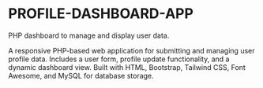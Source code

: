 # PROFILE-DASHBOARD-APP
PHP dashboard to manage and display user data.

A responsive PHP-based web application for submitting and managing user profile data. Includes a user form, profile update functionality, and a dynamic dashboard view. Built with HTML, Bootstrap, Tailwind CSS, Font Awesome, and MySQL for database storage.
